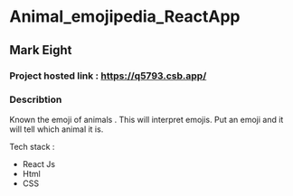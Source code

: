 # Animal_emojipedia_ReactApp
## Mark Eight 
### Project hosted link : https://q5793.csb.app/


### Describtion 
Known the emoji of animals . This will interpret emojis. Put an emoji and it will tell which animal it is.

Tech stack :
* React Js
* Html
* CSS
